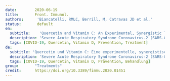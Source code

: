 ```yaml
---
date:        2020-06-19
title:       Front. Immunol.
authors:      'Biancatelli, RMLC, Berrill, M, Catravas JD et al.'
status:       default
en:
  subtitle:    'Quercetin and Vitamin C: An Experimental, Synergistic Therapy for the Prevention and Treatment of SARS-CoV-2 Related Disease (COVID-19)'
  description: 'Severe Acute Respiratory Syndrome Coronavirus-2 (SARS-CoV-2) represents an emergent global threat which is straining worldwide healthcare capacity. As of May 27th, the disease caused by SARS-CoV-2 (COVID-19) has resulted in more than 340,000 deaths worldwide, with 100,000 deaths in the US alone. It is imperative to study and develop pharmacological treatments suitable for the prevention and treatment of COVID-19. Ascorbic acid is a crucial vitamin necessary for the correct functioning of the immune system. It plays a role in stress response and has shown promising results when administered to the critically ill. Quercetin is a well-known flavonoid whose antiviral properties have been investigated in numerous studies. There is evidence that vitamin C and quercetin co-administration exerts a synergistic antiviral action due to overlapping antiviral and immunomodulatory properties and the capacity of ascorbate to recycle quercetin, increasing its efficacy. Safe, cheap interventions which have a sound biological rationale should be prioritized for experimental use in the current context of a global health pandemic. We present the current evidence for the use of vitamin C and quercetin both for prophylaxis in high-risk populations and for the treatment of COVID-19 patients as an adjunct to promising pharmacological agents such as Remdesivir or convalescent plasma.'
  tags: [COVID-19, Quercetin, Vitamin D, Prevention, Treatment]
de: 
  subtitle: 'Quercetin und Vitamin C: Eine experimentelle, synergistische Therapie zur Vorbeugung und Behandlung von SARS-CoV-2-bedingten Erkrankungen (COVID-19)'
  description: 'Severe Acute Respiratory Syndrome Coronavirus-2 (SARS-CoV-2) represents an emergent global threat which is straining worldwide healthcare capacity. As of May 27th, the disease caused by SARS-CoV-2 (COVID-19) has resulted in more than 340,000 deaths worldwide, with 100,000 deaths in the US alone. It is imperative to study and develop pharmacological treatments suitable for the prevention and treatment of COVID-19. Ascorbic acid is a crucial vitamin necessary for the correct functioning of the immune system. It plays a role in stress response and has shown promising results when administered to the critically ill. Quercetin is a well-known flavonoid whose antiviral properties have been investigated in numerous studies. There is evidence that vitamin C and quercetin co-administration exerts a synergistic antiviral action due to overlapping antiviral and immunomodulatory properties and the capacity of ascorbate to recycle quercetin, increasing its efficacy. Safe, cheap interventions which have a sound biological rationale should be prioritized for experimental use in the current context of a global health pandemic. We present the current evidence for the use of vitamin C and quercetin both for prophylaxis in high-risk populations and for the treatment of COVID-19 patients as an adjunct to promising pharmacological agents such as Remdesivir or convalescent plasma.'
  tags: [COVID-19, Quercetin, Vitamin D, Prävention, Behandlung]
group:       "Treatments"
credit:      https://doi.org/10.3389/fimmu.2020.01451
---
```

<object data="{{ page.link }}" style='height:calc(100vh - 400px); width: 100%' type='application/pdf'></object>